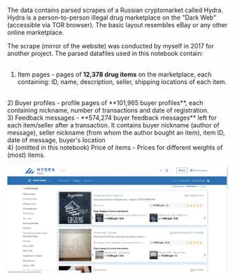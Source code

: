 The data contains parsed scrapes of a Russian cryptomarket called Hydra. Hydra is a person-to-person illegal drug marketplace on the "Dark Web" (accessible via TOR browser). The basic layout resembles eBay or any other online marketplace.

The scrape (mirror of the website) was conducted by myself in 2017 for another project.
The parsed datafiles used in this notebook contain:
<br>
<br>
1) Item pages - pages of **12,378 drug items** on the marketplace, each containing: ID, name, description, seller, shipping locations of each item.
<br>
2) Buyer profiles - profile pages of **101,965 buyer profiles**, each containing nickname, number of transactions and date of registration.
<br>
3) Feedback messages - **574,274 buyer feedback messages** left for each item/seller after a transaction. It contains buyer nickname (author of message), seller nickname (from whom the author bought an item), item ID, date of message, buyer's location
<br>
4) (omitted in this notebook) Price of items - Prices for different weights of (most) items. 
<br>

![](https://github.com/LukasNorbutas/hydra_exploration/blob/master/screenshot.png?raw=true)
